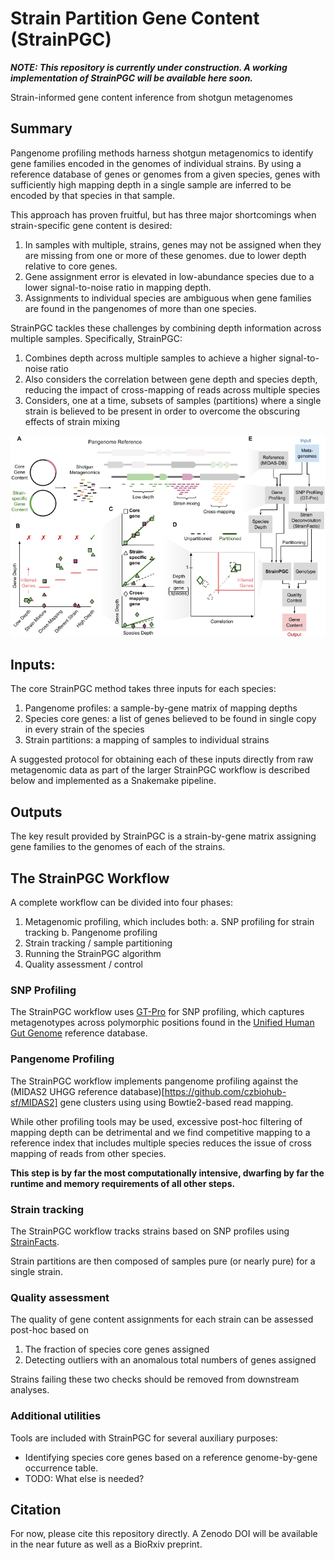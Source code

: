 # Strain Partition Gene Content (StrainPGC)

**_NOTE: This repository is currently under construction. A working
implementation of StrainPGC will be available here soon._**

Strain-informed gene content inference from shotgun metagenomes

## Summary

Pangenome profiling methods harness shotgun metagenomics to identify gene
families encoded in the genomes of individual strains.
By using a reference database of genes or genomes from a given
species, genes with sufficiently high mapping depth in a single sample are
inferred to be encoded by that species in that sample.

This approach has proven fruitful, but has three major shortcomings when
strain-specific gene content is desired:

1. In samples with multiple, strains, genes may not be assigned
   when they are missing from one or more of these genomes.
   due to lower depth relative to core genes.
2. Gene assignment error is elevated in low-abundance species due to a lower
   signal-to-noise ratio in mapping depth.
3. Assignments to individual species are ambiguous when gene families are found
   in the pangenomes of more than one species.

StrainPGC tackles these challenges by combining depth information across
multiple samples. Specifically, StrainPGC:

1. Combines depth across multiple samples to achieve a higher signal-to-noise
   ratio
2. Also considers the correlation between gene depth and species depth,
   reducing the impact of cross-mapping of reads across multiple species
3. Considers, one at a time, subsets of samples (partitions) where a single
   strain is believed to be present in order to overcome the obscuring effects
   of strain mixing

![StrainPGC Concept Diagram](docs/concept_diagram.png)

## Inputs:

The core StrainPGC method takes three inputs for each species:

1. Pangenome profiles: a sample-by-gene matrix of mapping depths
2. Species core genes: a list of genes believed to be found in single copy in every strain of the species
3. Strain partitions: a mapping of samples to individual strains

A suggested protocol for obtaining each of these inputs directly from raw
metagenomic data as part of the larger StrainPGC workflow is described below
and implemented as a Snakemake pipeline.

## Outputs

The key result provided by StrainPGC is a strain-by-gene matrix assigning gene
families to the genomes of each of the strains.

## The StrainPGC Workflow

A complete workflow can be divided into four phases:

1. Metagenomic profiling, which includes both:
    a. SNP profiling for strain tracking
    b. Pangenome profiling
2. Strain tracking / sample partitioning
3. Running the StrainPGC algorithm
4. Quality assessment / control

### SNP Profiling

The StrainPGC workflow uses [GT-Pro](https://github.com/zjshi/gt-pro) for SNP profiling,
which captures metagenotypes across polymorphic positions found in the
[Unified Human Gut Genome](https://doi.org/10.1038/s41587-020-0603-3) reference database.

### Pangenome Profiling

The StrainPGC workflow implements pangenome profiling against the
(MIDAS2 UHGG reference database)[https://github.com/czbiohub-sf/MIDAS2] gene
clusters using using Bowtie2-based read mapping.

While other profiling tools may be used, excessive post-hoc filtering
of mapping depth can be detrimental and we find competitive mapping
to a reference index that includes multiple species reduces the issue of
cross mapping of reads from other species.

**This step is by far the most computationally intensive, dwarfing by far the
runtime and memory requirements of all other steps.**

### Strain tracking

The StrainPGC workflow tracks strains based on SNP profiles using [StrainFacts](https://github.com/bsmith89/StrainFacts).

Strain partitions are then composed of samples pure (or nearly pure) for a
single strain.

### Quality assessment

The quality of gene content assignments for each strain can be assessed
post-hoc based on

1. The fraction of species core genes assigned
2. Detecting outliers with an anomalous total numbers of genes assigned

Strains failing these two checks should be removed from downstream analyses.

### Additional utilities

Tools are included with StrainPGC for several auxiliary purposes:

- Identifying species core genes based on a reference genome-by-gene occurrence
  table.
- TODO: What else is needed?

## Citation

For now, please cite this repository directly.
A Zenodo DOI will be available in the near future as well as a BioRxiv
preprint.

